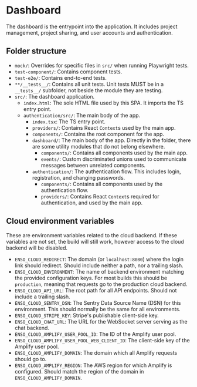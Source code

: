 # Dashboard

The dashboard is the entrypoint into the application. It includes project
management, project sharing, and user accounts and authentication.

## Folder structure

- `mock/`: Overrides for specific files in `src/` when running Playwright tests.
- `test-component/`: Contains component tests.
- `test-e2e/`: Contains end-to-end tests.
- `**/__tests__/`: Contains all unit tests. Unit tests MUST be in a `__tests__/`
  subfolder, not beside the module they are testing.
- `src/`: The dashboard application.
  - `index.html`: The sole HTML file used by this SPA. It imports the TS entry
    point.
  - `authentication/src/`: The main body of the app.
    - `index.tsx`: The TS entry point.
    - `providers/`: Contains React `Context`s used by the main app.
    - `components/`: Contains the root component for the app.
    - `dashboard/`: The main body of the app. Directly in the folder, there are
      some utility modules that do not belong elsewhere.
      - `components/`: Contains all components used by the main app.
      - `events/`: Custom discriminated unions used to communicate messages
        between unrelated components.
    - `authentication/`: The authentication flow. This includes login,
      registration, and changing passwords.
      - `components/`: Contains all components used by the authentication flow.
      - `providers/`: Contains React `Context`s required for authentication, and
        used by the main app.

## Cloud environment variables

These are environment variables related to the cloud backend. If these variables
are not set, the build will still work, however access to the cloud backend will
be disabled.

- `ENSO_CLOUD_REDIRECT`: The domain (or `localhost:8080`) where the login link
  should redirect. Should include neither a path, nor a trailing slash.
- `ENSO_CLOUD_ENVIRONMENT`: The name of backend environment matching the
  provided configuration keys. For most builds this should be `production`,
  meaning that requests go to the production cloud backend.
- `ENSO_CLOUD_API_URL`: The root path for all API endpoints. Should not include
  a trailing slash.
- `ENSO_CLOUD_SENTRY_DSN`: The Sentry Data Source Name (DSN) for this
  environment. This should normally be the same for all environments.
- `ENSO_CLOUD_STRIPE_KEY`: Stripe's publishable client-side key.
- `ENSO_CLOUD_CHAT_URL`: The URL for the WebSocket server serving as the chat
  backend.
- `ENSO_CLOUD_AMPLIFY_USER_POOL_ID`: The ID of the Amplify user pool.
- `ENSO_CLOUD_AMPLIFY_USER_POOL_WEB_CLIENT_ID`: The client-side key of the
  Amplify user pool.
- `ENSO_CLOUD_AMPLIFY_DOMAIN`: The domain which all Amplify requests should go
  to.
- `ENSO_CLOUD_AMPLIFY_REGION`: The AWS region for which Amplify is configured.
  Should match the region of the domain in `ENSO_CLOUD_AMPLIFY_DOMAIN`.
